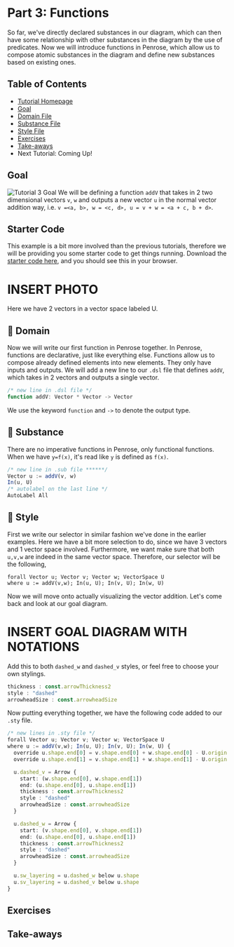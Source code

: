 # Part 3: Functions 
So far, we've directly declared substances in our diagram, which can then have some relationship with other substances in the diagram by the use of predicates. Now we will introduce functions in Penrose, which allow us to compose atomic substances in the diagram and define new substances based on existing ones. 

## Table of Contents
* [Tutorial Homepage](https://github.com/penrose/penrose/blob/docs-edit/tutorial/tutorial.md)
* [Goal](https://github.com/penrose/penrose/blob/docs-edit/tutorial/tutorial-p3.md#goal)
* [Domain File](https://github.com/penrose/penrose/blob/docs-edit/tutorial/tutorial-p3.md#page_facing_up-domain)
* [Substance File](https://github.com/penrose/penrose/blob/docs-edit/tutorial/tutorial-p3.md#page_facing_up-substance)
* [Style File](https://github.com/penrose/penrose/blob/docs-edit/tutorial/tutorial-p3.md#page_facing_up-style)
* [Exercises](https://github.com/penrose/penrose/blob/docs-edit/tutorial/tutorial-p3.md#exercises)
* [Take-aways](https://github.com/penrose/penrose/blob/docs-edit/tutorial/tutorial-p3.md#take-aways)
* Next Tutorial: Coming Up! 

## Goal
![Tutorial 3 Goal](https://github.com/penrose/penrose/blob/docs-edit/assets/tutorial/part3/p3goal.png)
We will be defining a function `addV` that takes in 2 two dimensional vectors `v`, `w` and outputs a new vector `u` in the normal vector addition way, i.e. `v =<a, b>, w = <c, d>, u = v + w = <a + c, b + d>`. 

## Starter Code
This example is a bit more involved than the previous tutorials, therefore we will be providing you some starter code to get things running. 
Download the [starter code here](https://github.com/penrose/penrose/tree/docs-edit/tutorial/starter-code/tutorial-p3), and you should see this in your browser. 
# INSERT PHOTO
Here we have 2 vectors in a vector space labeled U. 

## :page_facing_up: Domain
Now we will write our first function in Penrose together. In Penrose, functions are declarative, just like everything else. Functions allow us to compose already defined elements into new elements. They only have inputs and outputs. We will add a new line to our `.dsl` file that defines `addV`, which takes in 2 vectors and outputs a single vector. 
```typescript
/* new line in .dsl file */
function addV: Vector * Vector -> Vector
```
We use the keyword `function` and `->` to denote the output type.

## :page_facing_up: Substance
There are no imperative functions in Penrose, only functional functions. When we have `y=f(x)`, it's read like `y` is defined as `f(x)`. 

```typescript
/* new line in .sub file ******/
Vector u := addV(v, w)
In(u, U)
/* autolabel on the last line */
AutoLabel All
```
## :page_facing_up: Style
First we write our selector in similar fashion we've done in the earlier examples. Here we have a bit more selection to do, since we have 3 vectors and 1 vector space involved. Furthermore, we want make sure that both `u,v,w` are indeed in the same vector space. Therefore, our selector will be the following,
```
forall Vector u; Vector v; Vector w; VectorSpace U
where u := addV(v,w); In(u, U); In(v, U); In(w, U)
```
Now we will move onto actually visualizing the vector addition. Let's come back and look at our goal diagram. 
# INSERT GOAL DIAGRAM WITH NOTATIONS

Add this to both `dashed_w` and `dashed_v` styles, or feel free to choose your own stylings. 
```typescript
thickness : const.arrowThickness2
style : "dashed"
arrowheadSize : const.arrowheadSize
```

Now putting everything together, we have the following code added to our `.sty` file. 
```typescript
/* new lines in .sty file */
forall Vector u; Vector v; Vector w; VectorSpace U
where u := addV(v,w); In(u, U); In(v, U); In(w, U) {
  override u.shape.end[0] = v.shape.end[0] + w.shape.end[0] - U.origin[0]
  override u.shape.end[1] = v.shape.end[1] + w.shape.end[1] - U.origin[1]

  u.dashed_v = Arrow {
    start: (w.shape.end[0], w.shape.end[1])
    end: (u.shape.end[0], u.shape.end[1])
    thickness : const.arrowThickness2
    style : "dashed"
    arrowheadSize : const.arrowheadSize
  }

  u.dashed_w = Arrow {
    start: (v.shape.end[0], v.shape.end[1])
    end: (u.shape.end[0], u.shape.end[1])
    thickness : const.arrowThickness2
    style : "dashed"
    arrowheadSize : const.arrowheadSize
  }

  u.sw_layering = u.dashed_w below u.shape
  u.sv_layering = u.dashed_v below u.shape
}
```
## Exercises

## Take-aways



